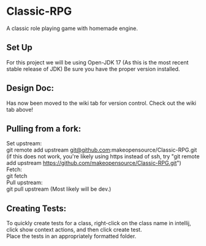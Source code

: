 # Classic-RPG
A classic role playing game with homemade engine.
## Set Up
For this project we will be using Open-JDK 17 (As this is the most recent stable release of JDK) Be sure you have the proper version installed.
## Design Doc:
Has now been moved to the wiki tab for version control. Check out the wiki tab above!
## Pulling from a fork:
Set upstream:  
git remote add upstream git@github.com:makeopensource/Classic-RPG.git  
(if this does not work, you're likely using https instead of ssh, try "git remote add upstream https://github.com/makeopensource/Classic-RPG.git")  
Fetch:  
git fetch  
Pull upstream:  
git pull upstream <branchname> (Most likely will be dev.)
## Creating Tests:
To quickly create tests for a class, right-click on the class name in intellij, click show context actions, and then click create test.  
Place the tests in an appropriately formatted folder.